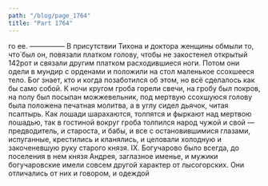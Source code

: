 ```yaml
---
path: "/blog/page_1764"
title: "Part 1764"
---
```


го ее.
—————
В присутствии Тихона и доктора женщины обмыли то, что̀ был он, повязали платком голову, чтобы не закостенел открытый 142рот и связали другим платком расходившиеся ноги. Потом они одели в мундир с орденами и положили на стол маленькое ссохшееся тело. Бог знает, кто и когда позаботился об этом, но всё сделалось как бы само собой. К ночи кругом гроба горели свечи, на гробу был покров, на полу был посыпан можжевельник, под мертвую ссохшуюся голову была положена печатная молитва, а в углу сидел дьячок, читая псалтырь.
Как лошади шарахаются, толпятся и фыркают над мертвою лошадью, так в гостиной вокруг гроба толпился народ чужой и свой — предводитель, и староста, и бабы, и все с остановившимися глазами, испуганные, крестились и кланялись, и целовали холодную и закоченевшую руку старого князя.
IX.
Богучарово было всегда, до поселения в нем князя Андрея, заглазное именье, и мужики богучаровские имели совсем другой характер от лысогорских. Они отличались от них и говором, и одеждой
